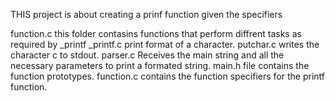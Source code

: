 THIS project is about creating a prinf function given the specifiers

function.c
this folder contasins functions that perform diffrent tasks as required by _printf
_printf.c print format of a character.
putchar.c writes the character c to stdout.
parser.c Receives the main string and all the necessary parameters to print a formated string.
main.h file contains the function prototypes.
function.c contains the function specifiers for the printf function.
